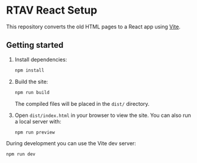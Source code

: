 # RTAV React Setup

This repository converts the old HTML pages to a React app using [Vite](https://vitejs.dev/).

## Getting started

1. Install dependencies:
   ```sh
   npm install
   ```
2. Build the site:
   ```sh
   npm run build
   ```
   The compiled files will be placed in the `dist/` directory.

3. Open `dist/index.html` in your browser to view the site. You can also run a local server with:
   ```sh
   npm run preview
   ```

During development you can use the Vite dev server:

```sh
npm run dev
```

